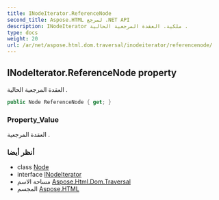 ```yaml
---
title: INodeIterator.ReferenceNode
second_title: Aspose.HTML لمرجع .NET API
description: INodeIterator ملكية. العقدة المرجعية الحالية .
type: docs
weight: 20
url: /ar/net/aspose.html.dom.traversal/inodeiterator/referencenode/
---
```

## INodeIterator.ReferenceNode property

العقدة المرجعية الحالية .

```csharp
public Node ReferenceNode { get; }
```

### Property_Value

العقدة المرجعية .

### أنظر أيضا

* class [Node](../../../aspose.html.dom/node/)
* interface [INodeIterator](../)
* مساحة الاسم [Aspose.Html.Dom.Traversal](../../inodeiterator/)
* المجسم [Aspose.HTML](../../../)


